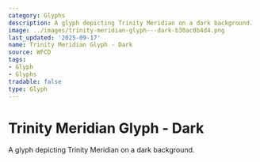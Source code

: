 ```yaml
---
category: Glyphs
description: A glyph depicting Trinity Meridian on a dark background.
image: ../images/trinity-meridian-glyph---dark-b30ac0b4d4.png
last_updated: '2025-09-17'
name: Trinity Meridian Glyph - Dark
source: WFCD
tags:
- Glyph
- Glyphs
tradable: false
type: Glyph
---
```


# Trinity Meridian Glyph - Dark

A glyph depicting Trinity Meridian on a dark background.

